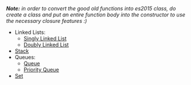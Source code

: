 *__Note:__ in order to convert the good old functions into es2015 class, do create a class and put an entire function body into the constructor to use the necessary closure features :)*
- Linked Lists:
  - [Singly Linked List](./linked-list.js)
  - [Doubly Linked List](./dbly-linked.js)
- [Stack](./stack.js)
- Queues:
  - [Queue](./queue.js)
  - [Priority Queue](./priority-queue.js)
- [Set](./sets.js)